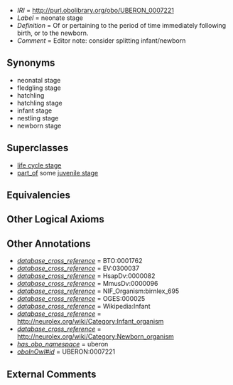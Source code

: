  * *IRI* = http://purl.obolibrary.org/obo/UBERON_0007221
 * *Label* = neonate stage
 * *Definition* = Of or pertaining to the period of time immediately following birth, or to the newborn.
 * *Comment* = Editor note: consider splitting infant/newborn

## Synonyms

 * neonatal stage
 * fledgling stage
 * hatchling
 * hatchling stage
 * infant stage
 * nestling stage
 * newborn stage

## Superclasses

 * [life cycle stage](../../UBERON/05/UBERON_0000105.md)
 * [part_of](../../BFO/50/BFO_0000050.md) some [juvenile stage](../../UBERON/12/UBERON_0000112.md)

## Equivalencies


## Other Logical Axioms


## Other Annotations

 * *[database_cross_reference](../../ef/oboInOwl#hasDbXref.md)* = BTO:0001762
 * *[database_cross_reference](../../ef/oboInOwl#hasDbXref.md)* = EV:0300037
 * *[database_cross_reference](../../ef/oboInOwl#hasDbXref.md)* = HsapDv:0000082
 * *[database_cross_reference](../../ef/oboInOwl#hasDbXref.md)* = MmusDv:0000096
 * *[database_cross_reference](../../ef/oboInOwl#hasDbXref.md)* = NIF_Organism:birnlex_695
 * *[database_cross_reference](../../ef/oboInOwl#hasDbXref.md)* = OGES:000025
 * *[database_cross_reference](../../ef/oboInOwl#hasDbXref.md)* = Wikipedia:Infant
 * *[database_cross_reference](../../ef/oboInOwl#hasDbXref.md)* = http://neurolex.org/wiki/Category:Infant_organism
 * *[database_cross_reference](../../ef/oboInOwl#hasDbXref.md)* = http://neurolex.org/wiki/Category:Newborn_organism
 * *[has_obo_namespace](../../ce/oboInOwl#hasOBONamespace.md)* = uberon
 * *[oboInOwl#id](../../id/oboInOwl#id.md)* = UBERON:0007221

## External Comments

